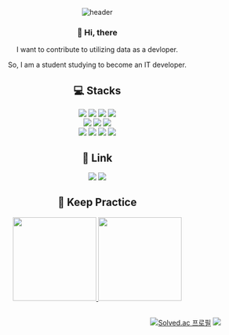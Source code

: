 <div align=center>
  
![header](https://capsule-render.vercel.app/api?text=Choi%20Se%20Eun&type=waving&animation=fadeIn&color=FFF400&fontSize=60)
<h3>👋 Hi, there</h3>
<p>I want to contribute to utilizing data as a devloper.</p>
<p>So, I am a student studying to become an IT developer.</p>
</div>

<div align=center><h2>💻 Stacks</h2>
  <img src="https://img.shields.io/badge/python-3776AB?style=for-the-badge&logo=python&logoColor=white">
  <img src="https://img.shields.io/badge/java-007396?style=for-the-badge&logo=Java&logoColor=white">
  <img src="https://img.shields.io/badge/javascript-F7DF1E?style=for-the-badge&logo=javascript&logoColor=white">
  <img src="https://img.shields.io/badge/R-276DC3?style=for-the-badge&logo=r&logoColor=white">
  <br>
  <img src="https://img.shields.io/badge/Vue.js-4FC08D?style=for-the-badge&logo=vue.js&logoColor=white">
  <img src="https://img.shields.io/badge/Spring-6DB33F?style=for-the-badge&logo=spring&logoColor=white">
  <img src="https://img.shields.io/badge/Bootstrap-7952B3?style=for-the-badge&logo=bootstrap&logoColor=white">
<!--   <img src="https://img.shields.io/badge/Django-092E20?style=for-the-badge&logo=django&logoColor=white"> -->
<!--   <img src="https://img.shields.io/badge/Flask-000000?style=for-the-badge&logo=flask&logoColor=white"> -->
  <br>
  <img src="https://img.shields.io/badge/GMP-E37400?style=for-the-badge&logo=googleanalytics&logoColor=white">
  <img src="https://img.shields.io/badge/firebase-FFCA28?style=for-the-badge&logo=firebase&logoColor=white">
  <img src="https://img.shields.io/badge/Tableau-E97627?style=for-the-badge&logo=tableau&logoColor=white">
  <img src="https://img.shields.io/badge/mysql-4479A1?style=for-the-badge&logo=mysql&logoColor=white">
</div> 

<div align=center><h2>🔗 Link</h2>
<!--   https://ruddy-mule-9a2.notion.site/7465cf87dc48408b8bddc463f25f3f3e -->
  <a href="#" target="_blank"><img src="https://img.shields.io/badge/Portfolio-FFF400?style=for-the-badge"/></a>
  <a href="https://hiro329.tistory.com" target="_blank"><img src="https://img.shields.io/badge/blog-000000?style=for-the-badge"/></a>
</div>

<div align=center>
  <h2>💪 Keep Practice</h2>
  <a href="https://github.com/anuraghazra/convoychat">
      <img height=170 src="https://github-readme-stats.vercel.app/api/top-langs?username=ChoiSeEun&layout=compact&langs_count=8&card_width=330" />
    </a>
  <a href="https://github.com/anuraghazra/github-readme-stats">
    <img height=170 src="https://github-readme-stats.vercel.app/api?username=ChoiSeEun&show_icons=true&theme=graywhite&hide=issues,contribs" />
  </a>
</div>
<br>
<div align=right>

[![Solved.ac
프로필](http://mazassumnida.wtf/api/mini/generate_badge?boj={cseeun29})](https://solved.ac/{cseeun29})
<a href="https://hits.seeyoufarm.com"><img src="https://hits.seeyoufarm.com/api/count/incr/badge.svg?url=https%3A%2F%2Fgithub.com%2FChoiSeEun&count_bg=%23F7DC03&title_bg=%23555555&icon=&icon_color=%23E7E7E7&title=hits&edge_flat=false"/></a>
</div>
